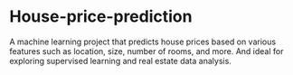 # House-price-prediction
A machine learning project that predicts house prices based on various features such as location, size, number of rooms, and more. And ideal for exploring supervised learning and real estate data analysis.
